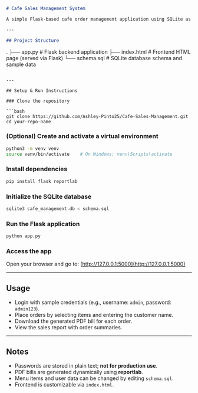 
```markdown
# Cafe Sales Management System

A simple Flask-based cafe order management application using SQLite as the database and a basic HTML frontend. This app allows you to place orders, generate PDF bills, and view sales reports.

---

## Project Structure

```

.
├── app.py           # Flask backend application
├── index.html       # Frontend HTML page (served via Flask)
└── schema.sql       # SQLite database schema and sample data

````

---

## Setup & Run Instructions

### Clone the repository

```bash
git clone https://github.com/Ashley-Pinto25/Cafe-Sales-Management.git
cd your-repo-name
````

### (Optional) Create and activate a virtual environment

```bash
python3 -m venv venv
source venv/bin/activate    # On Windows: venv\Scripts\activate
```

### Install dependencies

```bash
pip install flask reportlab
```

### Initialize the SQLite database

```bash
sqlite3 cafe_management.db < schema.sql
```

### Run the Flask application

```bash
python app.py
```

### Access the app

Open your browser and go to:
[http://127.0.0.1:5000](http://127.0.0.1:5000)

---

## Usage

* Login with sample credentials (e.g., username: `admin`, password: `admin123`).
* Place orders by selecting items and entering the customer name.
* Download the generated PDF bill for each order.
* View the sales report with order summaries.

---

## Notes

* Passwords are stored in plain text; **not for production use**.
* PDF bills are generated dynamically using **reportlab**.
* Menu items and user data can be changed by editing `schema.sql`.
* Frontend is customizable via `index.html`.

```
